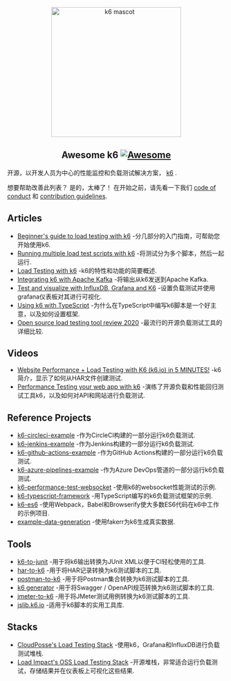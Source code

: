 <div class="github-widget" data-repo="k6io/awesome-k6"></div>
<script async src="https://pagead2.googlesyndication.com/pagead/js/adsbygoogle.js"></script><ins class="adsbygoogle" style="display:block" data-ad-client="ca-pub-6890694312814945" data-ad-slot="5473692530" data-ad-format="auto"  data-full-width-responsive="true"></ins><script>(adsbygoogle = window.adsbygoogle || []).push({});</script>
<div align="center">
  <a href="https://k6.io/">
    <img src="https://raw.githubusercontent.com/k6io/awesome-k6/master/assets/bert.png" alt="k6 mascot" width="300px">
  </a>

<!--lint disable awesome-heading-->
## Awesome k6 [![Awesome](https://awesome.re/badge.svg)](https://awesome.re)
<!--lint enable awesome-heading-->

</div>

开源，以开发人员为中心的性能监控和负载测试解决方案， <a href="https://k6.io/">k6</a> .


 想要帮助改善此列表？  是的，太棒了！  在开始之前，请先看一下我们 [code of conduct](https://github.com/k6io/awesome-k6/blob/master/code_of_conduct.md) 和 [contribution guidelines](https://github.com/k6io/awesome-k6/blob/master/contributing.md).



## Articles

- [Beginner's guide to load testing with k6](https://medium.com/swlh/beginners-guide-to-load-testing-with-k6-85ec614d2f0d) -分几部分的入门指南，可帮助您开始使用k6.
- [Running multiple load test scripts with k6](https://medium.com/@trannguyenhung011086/run-multi-load-test-scripts-with-k6-3dc57e8e26e2) -将测试分为多个脚本，然后一起运行.
- [Load Testing with k6](https://medium.com/@dan.ryan.emmons/qa-load-testing-with-k6-io-c11c2afced04) -k6的特性和功能的简要概述.
- [Integrating k6 with Apache Kafka](https://medium.com/@mostafamoradian/integrating-k6-with-apache-kafka-eda96ea7c749) -将输出从k6发送到Apache Kafka.
- [Test and visualize with InfluxDB, Grafana and K6](https://medium.com/@naoko.reeves/load-test-with-k6-and-visualize-with-influxdb-and-grafana-c6097a6f6d0a) -设置负载测试并使用grafana仪表板对其进行可视化.
- [Using k6 with TypeScript](https://medium.com/better-programming/performance-testing-in-typescript-5b5444510b83) -为什么在TypeScript中编写k6脚本是一个好主意，以及如何设置框架.
- [Open source load testing tool review 2020](https://k6.io/blog/comparing-best-open-source-load-testing-tools) -最流行的开源负载测试工具的详细比较.

## Videos

- [Website Performance + Load Testing with K6 (k6.io) in 5 MINUTES!](https://www.youtube.com/watch?v=brasMBAezJY) -k6简介，显示了如何从HAR文件创建测试.
- [Performance Testing your web app with k6](https://www.youtube.com/watch?v=Hu1K2ZGJ_K4) -演练了开源负载和性能回归测试工具k6，以及如何对API和网站进行负载测试.

## Reference Projects

- [k6-circleci-example](https://github.com/loadimpact/k6-circleci-example) -作为CircleCI构建的一部分运行k6负载测试.
- [k6-jenkins-example](https://github.com/loadimpact/k6-jenkins-example) -作为Jenkins构建的一部分运行k6负载测试.
- [k6-github-actions-example](https://github.com/loadimpact/k6-github-actions-example) -作为GitHub Actions构建的一部分运行k6负载测试.
- [k6-azure-pipelines-example](https://github.com/loadimpact/k6-azure-pipelines-example) -作为Azure DevOps管道的一部分运行k6负载测试.
- [k6-performance-test-websocket](https://github.com/Julianhm9612/k6-performance-test-websocket) -使用k6的websocket性能测试的示例.
- [k6-typescript-framework](https://github.com/go-automate/k6-typescript-framework) -用TypeScript编写的k6负载测试框架的示例.
- [k6-es6](https://github.com/MStoykov/k6-es6) -使用Webpack，Babel和Browserify使大多数ES6代码在k6中工作的示例项目.
- [example-data-generation](https://github.com/k6io/example-data-generation) -使用fakerr为k6生成真实数据.

## Tools

- [k6-to-junit](https://github.com/Mattihew/k6-to-junit) -用于将k6输出转换为JUnit XML以便于CI轻松使用的工具.
- [har-to-k6](https://github.com/loadimpact/har-to-k6) -用于将HAR记录转换为k6测试脚本的工具.
- [postman-to-k6](https://github.com/loadimpact/postman-to-k6) -用于将Postman集合转换为k6测试脚本的工具.
- [k6 generator](https://github.com/OpenAPITools/openapi-generator) -用于将Swagger / OpenAPI规范转换为k6测试脚本的工具.
- [jmeter-to-k6](https://github.com/loadimpact/jmeter-to-k6) -用于将JMeter测试用例转换为k6测试脚本的工具.
- [jslib.k6.io](https://jslib.k6.io/) -适用于k6脚本的实用工具库.

## Stacks

- [CloudPosse's Load Testing Stack](https://github.com/cloudposse/load-testing) -使用k6，Grafana和InfluxDB进行负载测试堆栈.
- [Load Impact's OSS Load Testing Stack](https://github.com/loadimpact/open-source-load-testing-stack) -开源堆栈，非常适合运行负载测试，存储结果并在仪表板上可视化这些结果.
